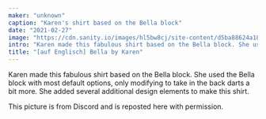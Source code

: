 ```yaml
---
maker: "unknown"
caption: "Karen's shirt based on the Bella block"
date: "2021-02-27"
image: "https://cdn.sanity.io/images/hl5bw8cj/site-content/d5ba88624a180a770eb8f022022447b5c7f91649-810x810.jpg"
intro: "Karen made this fabulous shirt based on the Bella block. She used the Bella block with most default options, only modifying to take in the back darts a bit more. She added several additional design elements to make this shirt."
title: "[auf Englisch] Bella by Karen"
---
```



Karen made this fabulous shirt based on the Bella block. She used the Bella block with most default options, only modifying to take in the back darts a bit more. She added several additional design elements to make this shirt.

<Note>

This picture is from Discord and is reposted here with permission.

</Note>

